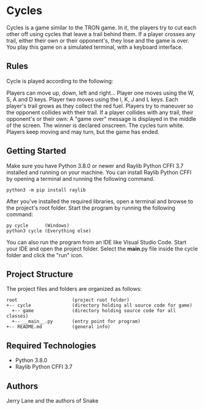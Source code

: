 # Cycles
Cycles is a game similar to the TRON game. In it, the players try to cut each other 
off using cycles that leave a trail behind them. If a player crosses any trail, either their
own or their opponent's, they lose and the game is over. You play this game on a simulated 
terminal, with a keyboard interface.

## Rules
Cycle is played according to the following:

  Players can move up, down, left and right...
    Player one moves using the W, S, A and D keys.
    Player two moves using the I, K, J and L keys.
  Each player's trail grows as they collect the red fuel.
    Players try to maneuver so the opponent collides with their trail.
  If a player collides with any trail, their opponent's or their own:
    A "game over" message is displayed in the middle of the screen.
    The winner is declared onscreen.
    The cycles turn white.
    Players keep moving and may turn, but the game has ended.

## Getting Started
Make sure you have Python 3.8.0 or newer and Raylib Python CFFI 3.7 installed and running on your machine. You can install Raylib Python CFFI by opening a terminal and running the following command.
```
python3 -m pip install raylib
```
After you've installed the required libraries, open a terminal and browse to the project's root folder. Start the program by running the following command:
```
py cycle      (Windows)
python3 cycle (Everything else)
```
You can also run the program from an IDE like Visual Studio Code. Start your IDE and open the 
project folder. Select the __main__.py file inside the cycle folder and click the "run" icon.

## Project Structure
The project files and folders are organized as follows:
```
root                    (project root folder)
+-- cycle               (directory holding all source code for game)
  +-- game              (directory holding source code for all classes)
  +-- __main__.py       (entry point for program)
+-- README.md           (general info)
```

## Required Technologies
* Python 3.8.0
* Raylib Python CFFI 3.7

## Authors
Jerry Lane and the authors of Snake